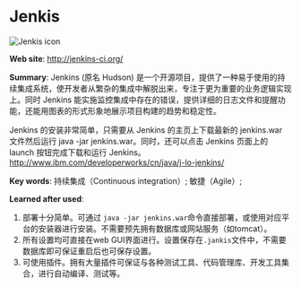# Jenkis
![Jenkis icon](http://jenkins-ci.org/sites/default/files/images/headshot.png)

**Web site**: <http://jenkins-ci.org/>

**Summary**: Jenkins (原名 Hudson) 是一个开源项目，提供了一种易于使用的持续集成系统，使开发者从繁杂的集成中解脱出来，专注于更为重要的业务逻辑实现上。同时 Jenkins 能实施监控集成中存在的错误，提供详细的日志文件和提醒功能，还能用图表的形式形象地展示项目构建的趋势和稳定性。

Jenkins 的安装非常简单，只需要从 Jenkins 的主页上下载最新的 jenkins.war 文件然后运行 java -jar jenkins.war。同时，还可以点击 Jenkins 页面上的 launch 按钮完成下载和运行 Jenkins。
<http://www.ibm.com/developerworks/cn/java/j-lo-jenkins/>

**Key words**: 持续集成（Continuous integration）; 敏捷（Agile）; 

**Learned after used**:

1. 部署十分简单。可通过 ```java -jar jenkins.war```命令直接部署，或使用对应平台的安装器进行安装。不需要预先拥有数据库或网站服务（如tomcat）。
2. 所有设置均可直接在web GUI界面进行。设置保存在```.jankis```文件中，不需要数据库即可保证重启后也可保存设置。
3. 可使用插件。拥有大量插件可保证与各种测试工具、代码管理库、开发工具集合，进行自动编译、测试等。